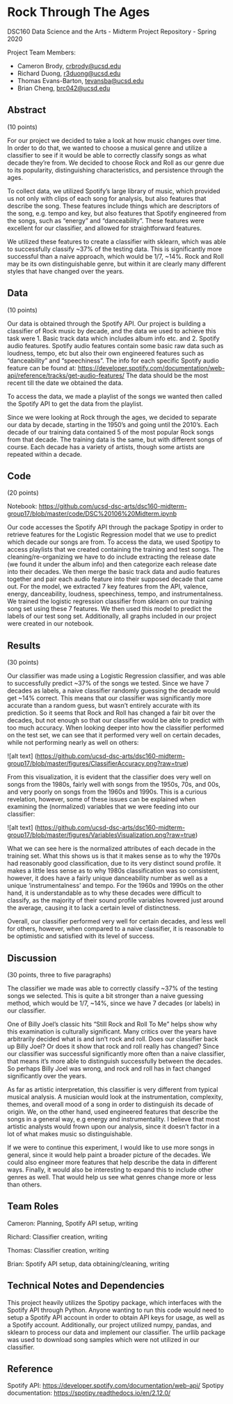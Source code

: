 # Rock Through The Ages

DSC160 Data Science and the Arts - Midterm Project Repository - Spring 2020

Project Team Members: 
- Cameron Brody, crbrody@ucsd.edu
- Richard Duong, r3duong@ucsd.edu
- Thomas Evans-Barton, tevansba@ucsd.edu
- Brian Cheng, brc042@ucsd.edu

## Abstract

(10 points) 

For our project we decided to take a look at how music changes over time. In order to do that, we wanted to choose a musical genre and utilize a classifier to see if it would be able to correctly classify songs as what decade they’re from. We decided to choose Rock and Roll as our genre due to its popularity, distinguishing characteristics, and persistence through the ages.

To collect data, we utilized Spotify’s large library of music, which provided us not only with clips of each song for analysis, but also features that describe the song. These features include things which are descriptors of the song, e.g. tempo and key, but also features that Spotify engineered from the songs, such as “energy” and “danceability”. These features were excellent for our classifier, and allowed for straightforward features.

We utilized these features to create a classifier with sklearn, which was able to successfully classify ~37% of the testing data. This is significantly more successful than a naive approach, which would be 1/7, ~14%. Rock and Roll may be its own distinguishable genre, but within it are clearly many different styles that have changed over the years.

## Data

(10 points) 

Our data is obtained through the Spotify API. Our project is building a classifier of Rock music by decade, and the data we used to achieve this task were 1. Basic track data which includes album info etc. and 2. Spotify audio features. Spotify audio features contain some basic raw data such as loudness, tempo, etc but also their own engineered features such as “danceability” and “speechiness”. The info for each specific Spotify audio feature can be found at: https://developer.spotify.com/documentation/web-api/reference/tracks/get-audio-features/ The data should be the most recent till the date we obtained the data.
 
To access the data, we made a playlist of the songs we wanted then called the Spotify API to get the data from the playlist.

Since we were looking at Rock through the ages, we decided to separate our data by decade, starting in the 1950’s and going until the 2010’s. Each decade of our training data contained 5 of the most popular Rock songs from that decade. The training data is the same, but with different songs of course. Each decade has a variety of artists, though some artists are repeated within a decade.

## Code

(20 points)

Notebook:
https://github.com/ucsd-dsc-arts/dsc160-midterm-group17/blob/master/code/DSC%20106%20Midterm.ipynb

Our code accesses the Spotify API through the package Spotipy in order to retrieve features for the Logistic Regression model that we use to predict which decade our songs are from. To access the data, we used Spotipy to access playlists that we created containing the training and test songs. 
	The cleaning/re-organizing we have to do include extracting the release date (we found it under the album info) and then categorize each release date into their decades. We then merge the basic track data and audio features together and pair each audio feature into their supposed decade that came out.
For the model, we extracted 7 key features from the API, valence, energy, danceability, loudness, speechiness, tempo, and instrumentalness. We trained the logistic regression classifier from sklearn on our training song set using these 7 features. We then used this model to predict the labels of our test song set.
Additionally, all graphs included in our project were created in our notebook.

## Results

(30 points) 

Our classifier was made using a Logistic Regression classifier, and was able to successfully predict ~37% of the songs we tested. Since we have 7 decades as labels, a naive classifier randomly guessing the decade would get ~14% correct. This means that our classifier was significantly more accurate than a random guess, but wasn’t entirely accurate with its prediction. So it seems that Rock and Roll has changed a fair bit over the decades, but not enough so that our classifier would be able to predict with too much accuracy.
When looking deeper into how the classifier performed on the test set, we can see that it performed very well on certain decades, while not performing nearly as well on others:

![alt text] (https://github.com/ucsd-dsc-arts/dsc160-midterm-group17/blob/master/figures/ClassifierAccuracy.png?raw=true)

From this visualization, it is evident that the classifier does very well on songs from the 1980s, fairly well with songs from the 1950s, 70s, and 00s, and very poorly on songs from the 1960s and 1990s. This is a curious revelation, however, some of these issues can be explained when examining the (normalized) variables that we were feeding into our classifier:

![alt text] (https://github.com/ucsd-dsc-arts/dsc160-midterm-group17/blob/master/figures/VariablesVisualization.png?raw=true)

What we can see here is the normalized attributes of each decade in the training set. What this shows us is that it makes sense as to why the 1970s had reasonably good classification, due to its very distinct sound profile. It makes a little less sense as to why 1980s classification was so consistent, however, it does have a fairly unique danceability number as well as a unique ‘instrumentalness’ and tempo. For the 1960s and 1990s on the other hand, it is understandable as to why these decades were difficult to classify, as the majority of their sound profile variables hovered just around the average, causing it to lack a certain level of distinctness.

Overall, our classifier performed very well for certain decades, and less well for others, however, when compared to a naive classifier, it is reasonable to be optimistic and satisfied with its level of success.

## Discussion

(30 points, three to five paragraphs)

The classifier we made was able to correctly classify ~37% of the testing songs we selected. This is quite a bit stronger than a naive guessing method, which would be 1/7, ~14%, since we have 7 decades (or labels) in our classifier. 

One of Billy Joel’s classic hits “Still Rock and Roll To Me” helps show why this examination is culturally significant. Many critics over the years have arbitrarily decided what is and isn’t rock and roll. Does our classifier back up Billy Joel? Or does it show that rock and roll really has changed? Since our classifier was successful significantly more often than a naive classifier, that means it’s more able to distinguish successfully between the decades. So perhaps Billy Joel was wrong, and rock and roll has in fact changed significantly over the years.

As far as artistic interpretation, this classifier is very different from typical musical analysis. A musician would look at the instrumentation, complexity, themes, and overall mood of a song in order to distinguish its decade of origin. We, on the other hand, used engineered features that describe the songs in a general way, e.g energy and instrumentality. I believe that most artistic analysts would frown upon our analysis, since it doesn’t factor in a lot of what makes music so distinguishable.

If we were to continue this experiment, I would like to use more songs in general, since it would help paint a broader picture of the decades. We could also engineer more features that help describe the data in different ways. Finally, it would also be interesting to expand this to include other genres as well. That would help us see what genres change more or less than others.

## Team Roles

Cameron: Planning, Spotify API setup, writing

Richard: Classifier creation, writing

Thomas: Classifier creation, writing

Brian: Spotify API setup, data obtaining/cleaning, writing

## Technical Notes and Dependencies

This project heavily utilizes the Spotipy package, which interfaces with the Spotify API through Python. Anyone wanting to run this code would need to setup a Spotify API account in order to obtain API keys for usage, as well as a Spotify account. Additionally, our project utilized numpy, pandas, and sklearn to process our data and implement our classifier. The urllib package was used to download song samples which were not utilized in our classifier.

## Reference

Spotify API: https://developer.spotify.com/documentation/web-api/
Spotipy documentation: https://spotipy.readthedocs.io/en/2.12.0/
